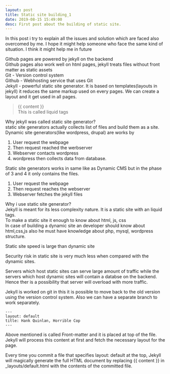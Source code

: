 ```yaml
---
layout: post
title: Static site building_1
date: 2019-08-15 15:49:00
desc: First post about the building of static site.
---
```


In this post i try to explain all the issues and solution which are faced also overcomed by me. I hope it might help someone who face the same kind of situation. I think it might help me in future   

Github pages are powered by jekyll on the backend  
Github pages also work well on html pages, jekyll treats files without front matter as static assets  
Git - Version control system  
Github - Webhosting service that uses Git  
Jekyll - powerful static site generator. It is based on templates(layouts in jekyll) it reduces the same markup used on every pages. We can create a layout and it get used in all pages.  

> {{ content }}  
This is called liquid tags     


Why jekyll was called static site generator?  
static site generators actually collects list of files and build them as a site.  
Dynamic site generators(like wordpress, drupal) are works by   
1. User request the webpage  
2. Then request reached the werbserver  
3. Webserver contacts wordpress  
4. wordpress then collects data from database.  

Static site generators works in same like as Dynamic CMS but in the phase of 3 and 4 it only contains the files.  
1. User request the webpage    
2. Then request reaches the webserver  
3. Webserver fetches the jekyll files  


Why i use static site generator?  
Jekyll is meant for its less complexity nature. It is a static site with an liquid tags.  
To make a static site it enough to know about html, js, css  
In case of building a dynamic site an developer should know about html,css,js also he must have knowledge about php, mysql, wordpress structure.  

Static site speed is large than dynamic site  

Security risk in static site is very much less when compared with the dynamic sites.  

Servers which host static sites can serve large amount of traffic while the servers which host dynamic sites will contain a databse on the backend. Hence ther is a possibility that server will overload with more traffic.  

Jekyll is worked on git in this it is possible to move back to the old version using the version control system. Also we can have a separate branch to work separately.  

```
---
layout: default
title: Hank Quinlan, Horrible Cop
---
```

Above mentioned is called Front-matter and it is placed at top of the file. Jekyll will process this content at first and fetch the necessary layout for the page.  

Every time you commit a file that specifies layout: default at the top, Jekyll will magically generate the full HTML document by replacing {{ content }} in _layouts/default.html with the contents of the committed file.  
